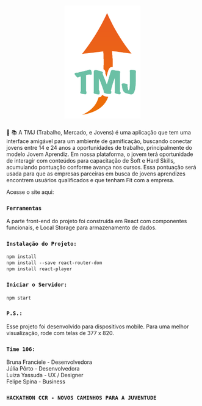 <h1 align="center">
    <img alt="DevRadar" title="#logo-TMJ" src="./src/images/tmj.png" width="200px" />
</h1>

📱 📚 A TMJ (Trabalho, Mercado, e Jovens) é uma aplicação que tem uma interface
amigável para um ambiente de gamificação, buscando conectar jovens entre 14 e 24 anos a oportunidades de trabalho, principalmente do modelo Jovem Aprendiz.
Em nossa plataforma, o jovem terá oportunidade de interagir com conteúdos para capacitação de Soft e Hard Skills, acumulando pontuação conforme avança nos cursos.
Essa pontuação será usada para que as empresas parceiras em busca de jovens aprendizes encontrem usuários qualificados e que tenham Fit com a empresa.

Acesse o site aqui:

### `Ferramentas`

A parte front-end do projeto foi construída em React com componentes funcionais, e Local Storage para armazenamento de dados.

### `Instalação do Projeto:`

```
npm install
npm install --save react-router-dom
npm install react-player
```
### `Iniciar o Servidor:`

```
npm start
```

### `P.S.:`
Esse projeto foi desenvolvido para dispositivos mobile. Para uma melhor visualização, rode com telas de 377 x 820.

### `Time 106:`
Bruna Franciele - Desenvolvedora<br/>
Júlia Pôrto - Desenvolvedora<br/>
Luiza Yassuda - UX / Designer<br/>
Felipe Spina - Business<br/>

### `HACKATHON CCR - NOVOS CAMINHOS PARA A JUVENTUDE`

